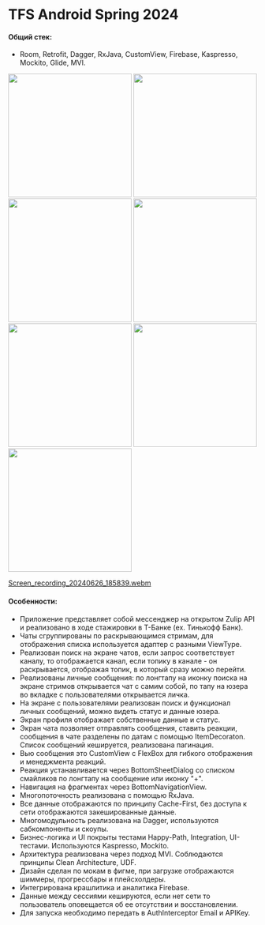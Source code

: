# TFS Android Spring 2024

#### Общий стек:
- Room, Retrofit, Dagger, RxJava, CustomView, Firebase, Kaspresso, Mockito, Glide, MVI.

<img src="https://github.com/MikhailN45/MessengerFintech/assets/53788038/92f5896d-03a4-4bc7-8c7f-1586b9f2526a" width="250">
<img src="https://github.com/MikhailN45/MessengerFintech/assets/53788038/6a59756b-74da-40f2-8907-2b5da9e27492" width="250">
<img src="https://github.com/MikhailN45/MessengerFintech/assets/53788038/1da762c7-55e6-4db9-959b-929bb3681db5" width="250">
<img src="https://github.com/MikhailN45/MessengerFintech/assets/53788038/25459aba-3d15-4a0a-a3bd-5fad4dcfb532" width="250">
<img src="https://github.com/MikhailN45/MessengerFintech/assets/53788038/82cfa478-1dbe-4bca-a16f-66a747c5b31f" width="250">
<img src="https://github.com/MikhailN45/MessengerFintech/assets/53788038/76e079ab-ed2a-407a-8894-8be8e1e380a1" width="250">
<img src="https://github.com/MikhailN45/MessengerFintech/assets/53788038/dafb4aa9-f1c1-488b-b62a-890c94e8f51c" width="250">

[Screen_recording_20240626_185839.webm](https://github.com/MikhailN45/MessengerFintech/assets/53788038/5ac18eb9-48cd-433a-8c44-9c3efd739b69)

#### Особенности:
- Приложение представляет собой мессенджер на открытом Zulip API и реализовано в ходе стажировки в T-Банке (ex. Тинькофф Банк).
- Чаты сгруппированы по раскрывающимся стримам, для отображения списка используется адаптер с разными ViewType.
- Реализован поиск на экране чатов, если запрос соответствует каналу, то отображается канал, если топику в канале - он раскрывается, отображая топик, в который сразу можно перейти.
- Реализованы личные сообщения: по лонгтапу на иконку поиска на экране стримов открывается чат с самим собой, по тапу на юзера во вкладке с пользователями открывается личка. 
- На экране с пользователями реализован поиск и функционал личных сообщений, можно видеть статус и данные юзера.
- Экран профиля отображает собственные данные и статус.
- Экран чата позволяет отправлять сообщения, ставить реакции, сообщения в чате разделены по датам с помощью ItemDecoraton. Список сообщений кешируется, реализована пагинация. 
- Вью сообщения это CustomView с FlexBox для гибкого отображения и менеджмента реакций.
- Реакция устанавливается через BottomSheetDialog со списком смайликов по лонгтапу на сообщение или иконку "+".
- Навигация на фрагментах через BottomNavigationView.
- Многопоточность реализована с помощью RxJava.
- Все данные отображаются по принципу Cache-First, без доступа к сети отображаются закешированные данные.
- Многомодульность реализована на Dagger, используются сабкомпоненты и скоупы.
- Бизнес-логика и UI покрыты тестами Happy-Path, Integration, UI-тестами. Используются Kaspresso, Mockito.
- Архитектура реализована через подход MVI. Соблюдаются принципы Clean Architecture, UDF.
- Дизайн сделан по мокам в фигме, при загрузке отображаются шиммеры, прогрессбары и плейсхолдеры.
- Интегрирована крашлитика и аналитика Firebase.
- Данные между сессиями кешируются, если нет сети то пользователь оповещается об ее отсутствии и восстановлении.
- Для запуска необходимо передать в AuthInterceptor Email и APIKey.



